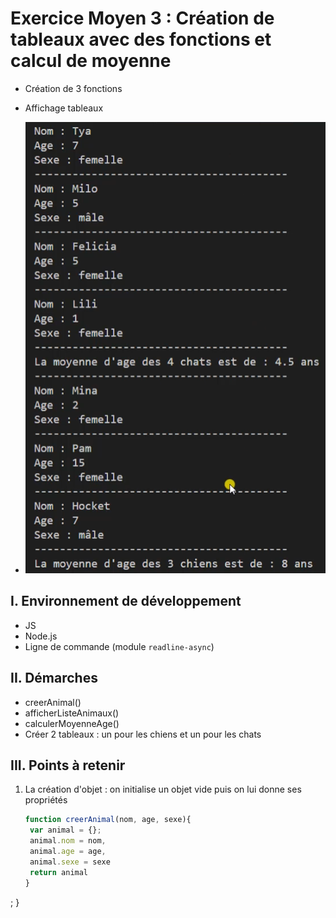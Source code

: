 # Exercice Moyen 3 : Création de tableaux avec des fonctions et calcul de moyenne

- Création de 3 fonctions
- Affichage tableaux
  
- ![capture exo3](ex3.png)

## I. Environnement de développement

* JS
* Node.js
* Ligne de commande (module `readline-async`)

## II. Démarches
- creerAnimal()
- afficherListeAnimaux()
- calculerMoyenneAge()
- Créer 2 tableaux : un pour les chiens et un pour les chats


## III. Points à retenir

1. La création d'objet : on initialise un objet vide puis on lui donne ses propriétés
   
   ```js
   function creerAnimal(nom, age, sexe){
    var animal = {};
    animal.nom = nom,
    animal.age = age,
    animal.sexe = sexe
    return animal
   }

;
}
   ```